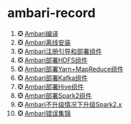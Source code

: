 # ambari-record

1. :negative_squared_cross_mark: [Ambari编译](Post/Ambari编译.md)
1. :negative_squared_cross_mark: [Ambari离线安装](Post/Ambari离线安装.md)
1. :negative_squared_cross_mark: [Ambari注册引导和部署组件](Post/Ambari注册引导和部署组件.md)
1. :negative_squared_cross_mark: [Ambari部署HDFS组件](Post/Ambari部署HDFS组件.md)
1. :negative_squared_cross_mark: [Ambari部署Yarn+MapReduce组件](Post/Ambari部署Yarn+MapReduce组件.md)
1. :negative_squared_cross_mark: [Ambari部署Kafka组件](Post/Ambari部署Kafka组件.md)
1. :negative_squared_cross_mark: [Ambari部署Hive组件](Post/Ambari部署Hive组件.md)
1. :negative_squared_cross_mark: [Ambari部署Spark2组件](Post/Ambari部署Spark2组件.md)
1. :negative_squared_cross_mark: [Ambari不升级情况下升级Spark2.x](Post/Ambari不升级情况下升级Spark2.x.md)
1. :negative_squared_cross_mark: [Ambari错误集锦](Post/Ambari错误集锦.md)